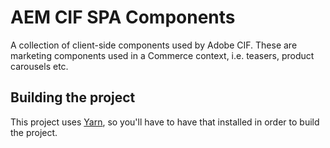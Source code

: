 # AEM CIF SPA Components

A collection of client-side components used by Adobe CIF. These are marketing components used in a Commerce context, i.e. teasers, product carousels etc.

## Building the project

This project uses [Yarn](https://yarnpkg.com/), so you'll have to have that installed in order to build the project.
